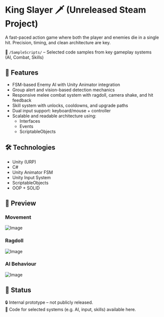 # King Slayer 🗡️ (Unreleased Steam Project)

A fast-paced action game where both the player and enemies die in a single hit. Precision, timing, and clean architecture are key.

📂 `/SampleScripts/` – Selected code samples from key gameplay systems (AI, Combat, Skills)

## 🧠 Features

- FSM-based Enemy AI with Unity Animator integration
- Group alert and vision-based detection mechanics
- Responsive melee combat system with ragdoll, camera shake, and hit feedback
- Skill system with unlocks, cooldowns, and upgrade paths
- Dual input support: keyboard/mouse + controller
- Scalable and readable architecture using:
  - Interfaces
  - Events
  - ScriptableObjects

## 🛠️ Technologies

- Unity (URP)
- C#
- Unity Animator FSM
- Unity Input System
- ScriptableObjects
- OOP + SOLID

## 🎥 Preview
###  Movement
![Image](https://github.com/user-attachments/assets/5fa51cfb-eca9-4e70-8672-3454dc604813)
###  Ragdoll
![Image](https://github.com/user-attachments/assets/61db7110-2c07-4c13-9ad9-be6202cf610f)
###  AI Behaviour
![Image](https://github.com/user-attachments/assets/61db7110-2c07-4c13-9ad9-be6202cf610f)
## 📂 Status
🔒 Internal prototype – not publicly released.  
🚧 Code for selected systems (e.g. AI, input, skills) available here.


